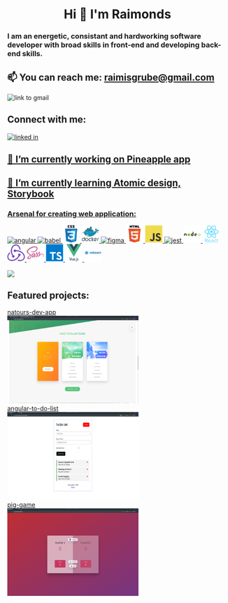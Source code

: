 <h1 align="center">Hi 👋 I'm Raimonds </h1>

<h3 align="left">I am an energetic, consistant and hardworking software developer with broad skills in front-end and developing back-end skills.</h3>

## 📫 You can reach me: raimisgrube@gmail.com 

<img src="https://upload.wikimedia.org/wikipedia/commons/thumb/8/8c/Gmail_Icon_%282013-2020%29.svg/2048px-Gmail_Icon_%282013-2020%29.svg.png" alt="link to gmail" height="30" width="30" alt="alt text" title="link to gmail" /></a>



<h2 align="left">Connect with me:</h2>
<a href="https://www.linkedin.com/in/raimonds-grube/" target="blank"><img align="center" src="https://raw.githubusercontent.com/rahuldkjain/github-profile-readme-generator/master/src/images/icons/Social/linked-in-alt.svg" alt="linked in" title="linked in" height="30" width="40" /></a>
<a href="mailto:raimis.grube@gmail.com">




## 🔭 I’m currently working on Pineapple app 
## 🌱 I’m currently learning Atomic design, Storybook


<h3 align="left">Arsenal for creating web application:</h3>
<p align="left"> <a href="https://angular.io" target="_blank" rel="noreferrer"> <img src="https://angular.io/assets/images/logos/angular/angular.svg" alt="angular" width="40" height="40"/> </a> <a href="https://babeljs.io/" target="_blank" rel="noreferrer"> <img src="https://www.vectorlogo.zone/logos/babeljs/babeljs-icon.svg" alt="babel" width="40" height="40"/> </a> <a href="https://www.w3schools.com/css/" target="_blank" rel="noreferrer"> <img src="https://raw.githubusercontent.com/devicons/devicon/master/icons/css3/css3-original-wordmark.svg" alt="css3" width="40" height="40"/> </a>  <a href="https://www.docker.com/" target="_blank" rel="noreferrer"> <img src="https://raw.githubusercontent.com/devicons/devicon/master/icons/docker/docker-original-wordmark.svg" alt="docker" width="40" height="40"/> </a> <a href="https://www.figma.com/" target="_blank" rel="noreferrer"> <img src="https://www.vectorlogo.zone/logos/figma/figma-icon.svg" alt="figma" width="40" height="40"/> </a>  <a href="https://www.w3.org/html/" target="_blank" rel="noreferrer"> <img src="https://raw.githubusercontent.com/devicons/devicon/master/icons/html5/html5-original-wordmark.svg" alt="html5" width="40" height="40"/> </a> <a href="https://developer.mozilla.org/en-US/docs/Web/JavaScript" target="_blank" rel="noreferrer"> <img src="https://raw.githubusercontent.com/devicons/devicon/master/icons/javascript/javascript-original.svg" alt="javascript" width="40" height="40"/> </a> <a href="https://jestjs.io" target="_blank" rel="noreferrer"> <img src="https://www.vectorlogo.zone/logos/jestjsio/jestjsio-icon.svg" alt="jest" width="40" height="40"/> </a>  <a href="https://nodejs.org" target="_blank" rel="noreferrer"> <img src="https://raw.githubusercontent.com/devicons/devicon/master/icons/nodejs/nodejs-original-wordmark.svg" alt="nodejs" width="40" height="40"/> </a> <a href="https://reactjs.org/" target="_blank" rel="noreferrer"> <img src="https://raw.githubusercontent.com/devicons/devicon/master/icons/react/react-original-wordmark.svg" alt="react" width="40" height="40"/> </a> <a href="https://redux.js.org" target="_blank" rel="noreferrer"> <img src="https://raw.githubusercontent.com/devicons/devicon/master/icons/redux/redux-original.svg" alt="redux" width="40" height="40"/> </a> <a href="https://sass-lang.com" target="_blank" rel="noreferrer"> <img src="https://raw.githubusercontent.com/devicons/devicon/master/icons/sass/sass-original.svg" alt="sass" width="40" height="40"/> </a>  <a href="https://www.typescriptlang.org/" target="_blank" rel="noreferrer"> <img src="https://raw.githubusercontent.com/devicons/devicon/master/icons/typescript/typescript-original.svg" alt="typescript" width="40" height="40"/> </a> <a href="https://vuejs.org/" target="_blank" rel="noreferrer"> <img src="https://raw.githubusercontent.com/devicons/devicon/master/icons/vuejs/vuejs-original-wordmark.svg" alt="vuejs" width="40" height="40"/> </a> <a href="https://webpack.js.org" target="_blank" rel="noreferrer"> <img src="https://raw.githubusercontent.com/devicons/devicon/d00d0969292a6569d45b06d3f350f463a0107b0d/icons/webpack/webpack-original-wordmark.svg" alt="webpack" width="40" height="40"/> </a> 

<p><img align="center" src="https://github-readme-stats.vercel.app/api/top-langs?username=LazyAnTT&show_icons=true&locale=en&layout=compact"  /></p>
  
<h2>Featured projects:</h2>
<a href="https://github.com/LazyAnTT/natours-dev-app" target="_blank" rel="noreferrer"> natours-dev-app </br>
<img src="https://github.com/LazyAnTT/natours-dev-app/blob/main/public/section-tours.png" alt="natours-dev-app"width="300" height="200"/> </a></br> 
<a href="https://github.com/LazyAnTT/AngularToDoList" target="_blank" rel="noreferrer"> angular-to-do-list </br>
  <img src="https://github.com/LazyAnTT/AngularToDoList/blob/main/public/angular-todo-list-intro.png" alt="angular-to-do-list"width="300" height="200"/> </a> </br> 
<!-- <a href="https://github.com/LazyAnTT/Fake-Cupcake-Store" target="_blank" rel="noreferrer"> fake-cupcake-store </br>
  <img src="https://github.com/LazyAnTT/Fake-Cupcake-Store/blob/main/public/Assets/Images/fake-cupcake-store-intro.png" alt="fake-cupcake-store"width="300" height="200"/> </a> </br> -->
<a href="https://github.com/LazyAnTT/Pig-game" target="_blank" rel="noreferrer"> pig-game </br>
  <img src="https://github.com/LazyAnTT/Pig-game/blob/main/pig-game-intro.png" alt="pig-game"width="300" height="200"/> </a> </br>
       
  


       






